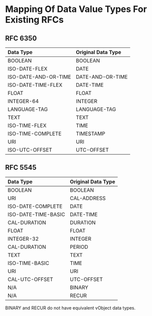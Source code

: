 #  Mapping Of Data Value Types For Existing RFCs

## RFC 6350

Data Type            | Original Data Type
:-----               | :--------
BOOLEAN              | BOOLEAN
ISO-DATE-FLEX        | DATE
ISO-DATE-AND-OR-TIME | DATE-AND-OR-TIME
ISO-DATE-TIME-FLEX   | DATE-TIME
FLOAT                | FLOAT
INTEGER-64           | INTEGER
LANGUAGE-TAG         | LANGUAGE-TAG
TEXT                 | TEXT
ISO-TIME-FLEX        | TIME
ISO-TIME-COMPLETE    | TIMESTAMP
URI                  | URI
ISO-UTC-OFFSET       | UTC-OFFSET



## RFC 5545

Data Type             | Original Data Type
:-----                | :--------
BOOLEAN               | BOOLEAN
URI                   | CAL-ADDRESS
ISO-DATE-COMPLETE     | DATE
ISO-DATE-TIME-BASIC | DATE-TIME
CAL-DURATION          | DURATION
FLOAT                 | FLOAT
INTEGER-32            | INTEGER
CAL-DURATION          | PERIOD
TEXT                  | TEXT
ISO-TIME-BASIC        | TIME
URI                   | URI
CAL-UTC-OFFSET        | UTC-OFFSET
N/A                   | BINARY
N/A                   | RECUR


BINARY and RECUR do not have equivalent vObject data types.
